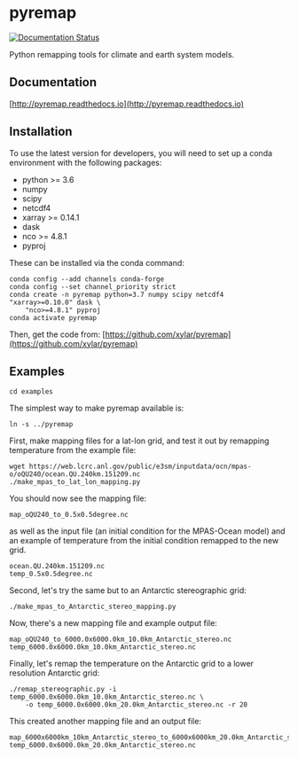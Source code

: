 # pyremap
[![Documentation Status](http://readthedocs.org/projects/pyremap/badge/?version=latest)](http://pyremap.readthedocs.io/en/latest/?badge=latest)

Python remapping tools for climate and earth system models.

## Documentation

[http://pyremap.readthedocs.io](http://pyremap.readthedocs.io)

## Installation

To use the latest version for developers, you will need to set up a conda
environment with the following packages:

 * python >= 3.6
 * numpy
 * scipy
 * netcdf4
 * xarray >= 0.14.1
 * dask
 * nco >= 4.8.1
 * pyproj

These can be installed via the conda command:
```
conda config --add channels conda-forge
conda config --set channel_priority strict
conda create -n pyremap python=3.7 numpy scipy netcdf4 "xarray>=0.10.0" dask \
    "nco>=4.8.1" pyproj
conda activate pyremap
```

Then, get the code from:
[https://github.com/xylar/pyremap](https://github.com/xylar/pyremap)


## Examples

```
cd examples
```
The simplest way to make pyremap available is:
```
ln -s ../pyremap
```
First, make mapping files for a lat-lon grid, and test it out by remapping
temperature from the example file:
```
wget https://web.lcrc.anl.gov/public/e3sm/inputdata/ocn/mpas-o/oQU240/ocean.QU.240km.151209.nc
./make_mpas_to_lat_lon_mapping.py
```
You should now see the mapping file:
```
map_oQU240_to_0.5x0.5degree.nc
```
as well as the input file (an initial condition for the MPAS-Ocean model) and
an example of temperature from the initial condition remapped to the new grid.
```
ocean.QU.240km.151209.nc
temp_0.5x0.5degree.nc
```

Second, let's try the same but to an Antarctic stereographic grid:
```
./make_mpas_to_Antarctic_stereo_mapping.py
```
Now, there's a new mapping file and example output file:
```
map_oQU240_to_6000.0x6000.0km_10.0km_Antarctic_stereo.nc
temp_6000.0x6000.0km_10.0km_Antarctic_stereo.nc
```

Finally, let's remap the temperature on the Antarctic grid to a lower
resolution Antarctic grid:
```
./remap_stereographic.py -i temp_6000.0x6000.0km_10.0km_Antarctic_stereo.nc \
    -o temp_6000.0x6000.0km_20.0km_Antarctic_stereo.nc -r 20
```
This created another mapping file and an output file:
```
map_6000x6000km_10km_Antarctic_stereo_to_6000x6000km_20.0km_Antarctic_stereo.nc
temp_6000.0x6000.0km_20.0km_Antarctic_stereo.nc
```
